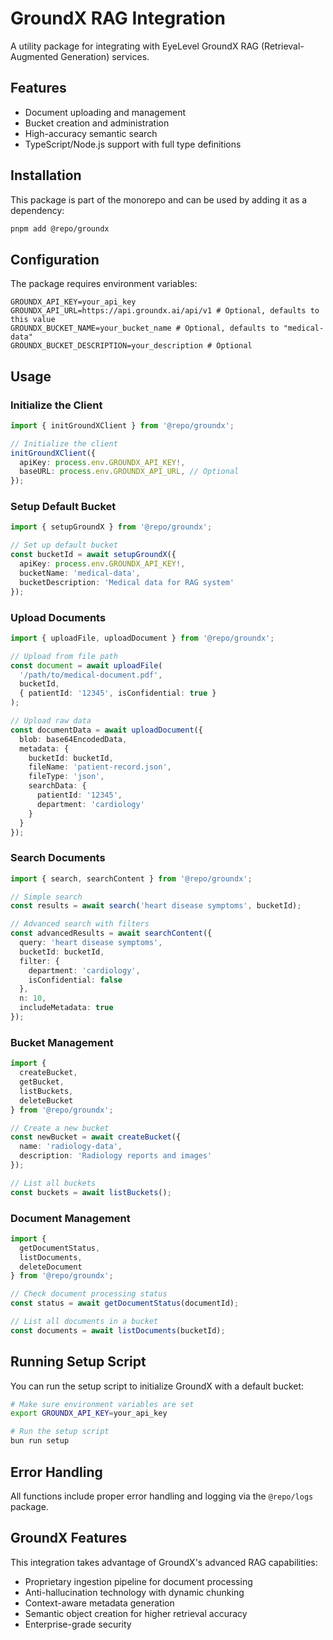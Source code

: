 # GroundX RAG Integration

A utility package for integrating with EyeLevel GroundX RAG (Retrieval-Augmented Generation) services.

## Features

- Document uploading and management
- Bucket creation and administration
- High-accuracy semantic search
- TypeScript/Node.js support with full type definitions

## Installation

This package is part of the monorepo and can be used by adding it as a dependency:

```bash
pnpm add @repo/groundx
```

## Configuration

The package requires environment variables:

```
GROUNDX_API_KEY=your_api_key
GROUNDX_API_URL=https://api.groundx.ai/api/v1 # Optional, defaults to this value
GROUNDX_BUCKET_NAME=your_bucket_name # Optional, defaults to "medical-data"
GROUNDX_BUCKET_DESCRIPTION=your_description # Optional
```

## Usage

### Initialize the Client

```typescript
import { initGroundXClient } from '@repo/groundx';

// Initialize the client
initGroundXClient({
  apiKey: process.env.GROUNDX_API_KEY!,
  baseURL: process.env.GROUNDX_API_URL, // Optional
});
```

### Setup Default Bucket

```typescript
import { setupGroundX } from '@repo/groundx';

// Set up default bucket
const bucketId = await setupGroundX({
  apiKey: process.env.GROUNDX_API_KEY!,
  bucketName: 'medical-data',
  bucketDescription: 'Medical data for RAG system'
});
```

### Upload Documents

```typescript
import { uploadFile, uploadDocument } from '@repo/groundx';

// Upload from file path
const document = await uploadFile(
  '/path/to/medical-document.pdf',
  bucketId,
  { patientId: '12345', isConfidential: true }
);

// Upload raw data
const documentData = await uploadDocument({
  blob: base64EncodedData,
  metadata: {
    bucketId: bucketId,
    fileName: 'patient-record.json',
    fileType: 'json',
    searchData: {
      patientId: '12345',
      department: 'cardiology'
    }
  }
});
```

### Search Documents

```typescript
import { search, searchContent } from '@repo/groundx';

// Simple search
const results = await search('heart disease symptoms', bucketId);

// Advanced search with filters
const advancedResults = await searchContent({
  query: 'heart disease symptoms',
  bucketId: bucketId,
  filter: {
    department: 'cardiology',
    isConfidential: false
  },
  n: 10,
  includeMetadata: true
});
```

### Bucket Management

```typescript
import { 
  createBucket, 
  getBucket, 
  listBuckets,
  deleteBucket 
} from '@repo/groundx';

// Create a new bucket
const newBucket = await createBucket({
  name: 'radiology-data',
  description: 'Radiology reports and images'
});

// List all buckets
const buckets = await listBuckets();
```

### Document Management

```typescript
import { 
  getDocumentStatus, 
  listDocuments, 
  deleteDocument 
} from '@repo/groundx';

// Check document processing status
const status = await getDocumentStatus(documentId);

// List all documents in a bucket
const documents = await listDocuments(bucketId);
```

## Running Setup Script

You can run the setup script to initialize GroundX with a default bucket:

```bash
# Make sure environment variables are set
export GROUNDX_API_KEY=your_api_key

# Run the setup script
bun run setup
```

## Error Handling

All functions include proper error handling and logging via the `@repo/logs` package.

## GroundX Features

This integration takes advantage of GroundX's advanced RAG capabilities:

- Proprietary ingestion pipeline for document processing
- Anti-hallucination technology with dynamic chunking
- Context-aware metadata generation
- Semantic object creation for higher retrieval accuracy
- Enterprise-grade security 